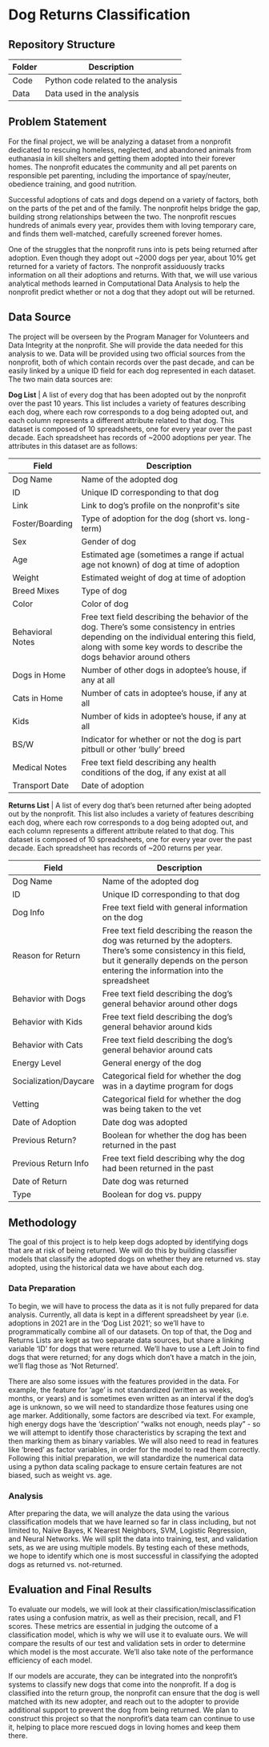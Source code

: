 # Dog Returns Classification

## Repository Structure

| Folder | Description |
| ------ | ------ |
| Code | Python code related to the analysis |
| Data | Data used in the analysis |

## Problem Statement
For the final project, we will be analyzing a dataset from a nonprofit dedicated to rescuing homeless, neglected, and abandoned animals from euthanasia in kill shelters and getting them adopted into their forever homes. The nonprofit educates the community and all pet parents on responsible pet parenting, including the importance of spay/neuter, obedience training, and good nutrition.

Successful adoptions of cats and dogs depend on a variety of factors, both on the parts of the pet and of the family. The nonprofit helps bridge the gap, building strong relationships between the two. The nonprofit rescues hundreds of animals every year, provides them with loving temporary care, and finds them well-matched, carefully screened forever homes.

One of the struggles that the nonprofit runs into is pets being returned after adoption. Even though they adopt out ~2000 dogs per year, about 10% get returned for a variety of factors. The nonprofit assiduously tracks information on all their adoptions and returns. With that, we will use various analytical methods learned in Computational Data Analysis to help the nonprofit predict whether or not a dog that they adopt out will be returned. 

## Data Source
The project will be overseen by the Program Manager for Volunteers and Data Integrity at the nonprofit. She will provide the data needed for this analysis to we. Data will be provided using two official sources from the nonprofit, both of which contain records over the past decade, and can be easily linked by a unique ID field for each dog represented in each dataset. The two main data sources are:

**Dog List** | A list of every dog that has been adopted out by the nonprofit over the past 10 years. This list includes a variety of features describing each dog, where each row corresponds to a dog being adopted out, and each column represents a different attribute related to that dog. This dataset is composed of 10 spreadsheets, one for every year over the past decade. Each spreadsheet has records of ~2000 adoptions per year. The attributes in this dataset are as follows:


| Field            | Description                                                                                                                                                                                                    |
| ---------------- | -------------------------------------------------------------------------------------------------------------------------------------------------------------------------------------------------------------- |
| Dog Name         | Name of the adopted dog                                                                                                                                                                                        |
| ID               | Unique ID corresponding to that dog                                                                                                                                                                            |
| Link             | Link to dog’s profile on the nonprofit's site                                                                                                                                                                             |
| Foster/Boarding  | Type of adoption for the dog (short vs. long-term)                                                                                                                                                             |
| Sex              | Gender of dog                                                                                                                                                                                                  |
| Age              | Estimated age (sometimes a range if actual age not known) of dog at time of adoption                                                                                                                           |
| Weight           | Estimated weight of dog at time of adoption                                                                                                                                                                    |
| Breed Mixes      | Type of dog                                                                                                                                                                                                    |
| Color            | Color of dog                                                                                                                                                                                                   |
| Behavioral Notes | Free text field describing the behavior of the dog. There’s some consistency in entries depending on the individual entering this field, along with some key words to describe the dogs behavior around others |
| Dogs in Home     | Number of other dogs in adoptee’s house, if any at all                                                                                                                                                         |
| Cats in Home     | Number of cats in adoptee’s house, if any at all                                                                                                                                                               |
| Kids             | Number of kids in adoptee’s house, if any at all                                                                                                                                                               |
| BS/W             | Indicator for whether or not the dog is part pitbull or other ‘bully’ breed                                                                                                                                    |
| Medical Notes    | Free text field describing any health conditions of the dog, if any exist at all                                                                                                                               |
| Transport Date   | Date of adoption                                                                                                                                                                                               |


**Returns List** | A list of every dog that’s been returned after being adopted out by the nonprofit. This list also includes a variety of features describing each dog, where each row corresponds to a dog being adopted out, and each column represents a different attribute related to that dog. This dataset is composed of 10 spreadsheets, one for every year over the past decade. Each spreadsheet has records of ~200 returns per year.

| Field                 | Description                                                                                                                                                                                              |
| --------------------- | -------------------------------------------------------------------------------------------------------------------------------------------------------------------------------------------------------- |
| Dog Name              | Name of the adopted dog                                                                                                                                                                                  |
| ID                    | Unique ID corresponding to that dog                                                                                                                                                                      |
| Dog Info              | Free text field with general information on the dog                                                                                                                                                      |
| Reason for Return     | Free text field describing the reason the dog was returned by the adopters. There’s some consistency in this field, but it generally depends on the person entering the information into the spreadsheet |
| Behavior with Dogs    | Free text field describing the dog’s general behavior around other dogs                                                                                                                                  |
| Behavior with Kids    | Free text field describing the dog’s general behavior around kids                                                                                                                                        |
| Behavior with Cats    | Free text field describing the dog’s general behavior around cats                                                                                                                                        |
| Energy Level          | General energy of the dog                                                                                                                                                                                |
| Socialization/Daycare | Categorical field for whether the dog was in a daytime program for dogs                                                                                                                                  |
| Vetting               | Categorical field for whether the dog was being taken to the vet                                                                                                                                         |
| Date of Adoption      | Date dog was adopted                                                                                                                                                                                     |
| Previous Return?      | Boolean for whether the dog has been returned in the past                                                                                                                                                |
| Previous Return Info  | Free text field describing why the dog had been returned in the past                                                                                                                                     |
| Date of Return        | Date dog was returned                                                                                                                                                                                    |
| Type                  | Boolean for dog vs. puppy                                                                                                                                                                                |


## Methodology
The goal of this project is to help keep dogs adopted by identifying dogs that are at risk of being returned. We will do this by building classifier models that classify the adopted dogs on whether they are returned vs. stay adopted, using the historical data we have about each dog.

### Data Preparation
To begin, we will have to process the data as it is not fully prepared for data analysis. Currently, all data is kept in a different spreadsheet by year (i.e. adoptions in 2021 are in the ‘Dog List 2021’; so we’ll have to programmatically combine all of our datasets. On top of that, the Dog and Returns Lists are kept as two separate data sources, but share a linking variable ‘ID’ for dogs that were returned. We’ll have to use a Left Join to find dogs that were returned; for any dogs which don’t have a match in the join, we’ll flag those as ‘Not Returned’.

There are also some issues with the features provided in the data. For example, the feature for ‘age’ is not standardized (written as weeks, months, or years) and is sometimes even written as an interval if the dog’s age is unknown, so we will need to standardize those features using one age marker. Additionally, some factors are described via text. For example, high energy dogs have the ‘description’ “walks not enough, needs play” - so we will attempt to identify those characteristics by scraping the text and then marking them as binary variables. We will also need to read in features like ‘breed’ as factor variables, in order for the model to read them correctly.  Following this initial preparation, we will standardize the numerical data using a python data scaling package to ensure certain features are not biased, such as weight vs. age. 

### Analysis
After preparing the data, we will analyze the data using the various classification models that we have learned so far in class including, but not limited to, Naïve Bayes, K Nearest Neighbors, SVM, Logistic Regression, and Neural Networks. We will split the data into training, test, and validation sets, as we are using multiple models. By testing each of these methods, we hope to identify which one is most successful in classifying the adopted dogs as returned vs. not-returned. 

## Evaluation and Final Results
To evaluate our models, we will look at their classification/misclassification rates using a confusion matrix, as well as their precision, recall, and F1 scores. These metrics are essential in judging the outcome of a classification model, which is why we will use it to evaluate ours. We will compare the results of our test and validation sets in order to determine which model is the most accurate. We’ll also take note of the performance efficiency of each model.

If our models are accurate, they can be integrated into the nonprofit’s systems to classify new dogs that come into the nonprofit. If a dog is classified into the return group, the nonprofit can ensure that the dog is well matched with its new adopter, and reach out to the adopter to provide additional support to prevent the dog from being returned. We plan to construct this project so  that the nonprofit’s data team can continue to use it, helping to place more rescued dogs in loving homes and keep them there.
